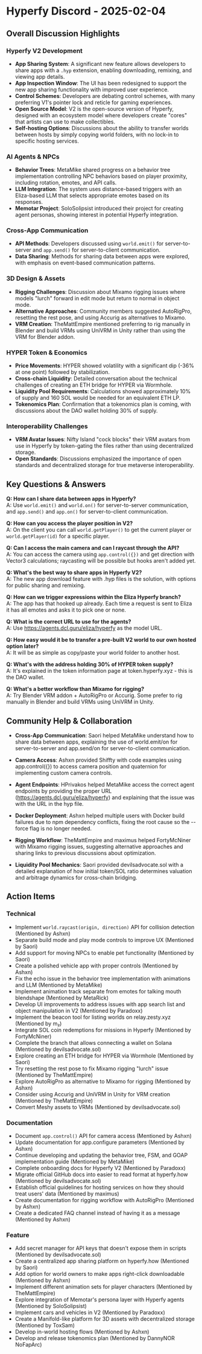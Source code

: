 # Hyperfy Discord - 2025-02-04

## Overall Discussion Highlights

### Hyperfy V2 Development
- **App Sharing System**: A significant new feature allows developers to share apps with a `.hyp` extension, enabling downloading, remixing, and viewing app details.
- **App Inspection Window**: The UI has been redesigned to support the new app sharing functionality with improved user experience.
- **Control Schemes**: Developers are debating control schemes, with many preferring V1's pointer lock and reticle for gaming experiences.
- **Open Source Model**: V2 is the open-source version of Hyperfy, designed with an ecosystem model where developers create "cores" that artists can use to make collectibles.
- **Self-hosting Options**: Discussions about the ability to transfer worlds between hosts by simply copying world folders, with no lock-in to specific hosting services.

### AI Agents & NPCs
- **Behavior Trees**: MetaMike shared progress on a behavior tree implementation controlling NPC behaviors based on player proximity, including rotation, emotes, and API calls.
- **LLM Integration**: The system uses distance-based triggers with an Eliza-based LLM that selects appropriate emotes based on its responses.
- **Memotar Project**: SoloSolipsist introduced their project for creating agent personas, showing interest in potential Hyperfy integration.

### Cross-App Communication
- **API Methods**: Developers discussed using `world.emit()` for server-to-server and `app.send()` for server-to-client communication.
- **Data Sharing**: Methods for sharing data between apps were explored, with emphasis on event-based communication patterns.

### 3D Design & Assets
- **Rigging Challenges**: Discussion about Mixamo rigging issues where models "lurch" forward in edit mode but return to normal in object mode.
- **Alternative Approaches**: Community members suggested AutoRigPro, resetting the rest pose, and using Accurig as alternatives to Mixamo.
- **VRM Creation**: TheMattEmpire mentioned preferring to rig manually in Blender and build VRMs using UniVRM in Unity rather than using the VRM for Blender addon.

### HYPER Token & Economics
- **Price Movements**: HYPER showed volatility with a significant dip (-36% at one point) followed by stabilization.
- **Cross-chain Liquidity**: Detailed conversation about the technical challenges of creating an ETH bridge for HYPER via Wormhole.
- **Liquidity Pool Requirements**: Calculations showed approximately 10% of supply and 160 SOL would be needed for an equivalent ETH LP.
- **Tokenomics Plan**: Confirmation that a tokenomics plan is coming, with discussions about the DAO wallet holding 30% of supply.

### Interoperability Challenges
- **VRM Avatar Issues**: Nifty Island "cock blocks" their VRM avatars from use in Hyperfy by token-gating the files rather than using decentralized storage.
- **Open Standards**: Discussions emphasized the importance of open standards and decentralized storage for true metaverse interoperability.

## Key Questions & Answers

**Q: How can I share data between apps in Hyperfy?**  
A: Use `world.emit()` and `world.on()` for server-to-server communication, and `app.send()` and `app.on()` for server-to-client communication.

**Q: How can you access the player position in V2?**  
A: On the client you can call `world.getPlayer()` to get the current player or `world.getPlayer(id)` for a specific player.

**Q: Can I access the main camera and can I raycast through the API?**  
A: You can access the camera using `app.control({})` and get direction with Vector3 calculations; raycasting will be possible but hooks aren't added yet.

**Q: What's the best way to share apps in Hyperfy V2?**  
A: The new app download feature with .hyp files is the solution, with options for public sharing and remixing.

**Q: How can we trigger expressions within the Eliza Hyperfy branch?**  
A: The app has that hooked up already. Each time a request is sent to Eliza it has all emotes and asks it to pick one or none.

**Q: What is the correct URL to use for the agents?**  
A: Use https://agents.dcl.guru/eliza/hyperfy as the model URL.

**Q: How easy would it be to transfer a pre-built V2 world to our own hosted option later?**  
A: It will be as simple as copy/paste your world folder to another host.

**Q: What's with the address holding 30% of HYPER token supply?**  
A: It's explained in the token information page at token.hyperfy.xyz - this is the DAO wallet.

**Q: What's a better workflow than Mixamo for rigging?**  
A: Try Blender VRM addon + AutoRigPro or Accurig. Some prefer to rig manually in Blender and build VRMs using UniVRM in Unity.

## Community Help & Collaboration

- **Cross-App Communication**: Saori helped MetaMike understand how to share data between apps, explaining the use of world.emit/on for server-to-server and app.send/on for server-to-client communication.

- **Camera Access**: Ashxn provided Shiffty with code examples using app.control({}) to access camera position and quaternion for implementing custom camera controls.

- **Agent Endpoints**: HPrivakos helped MetaMike access the correct agent endpoints by providing the proper URL (https://agents.dcl.guru/eliza/hyperfy) and explaining that the issue was with the URL in the hyp file.

- **Docker Deployment**: Ashxn helped multiple users with Docker build failures due to npm dependency conflicts, fixing the root cause so the --force flag is no longer needed.

- **Rigging Workflow**: TheMattEmpire and maximus helped FortyMcNiner with Mixamo rigging issues, suggesting alternative approaches and sharing links to previous discussions about optimization.

- **Liquidity Pool Mechanics**: Saori provided devilsadvocate.sol with a detailed explanation of how initial token/SOL ratio determines valuation and arbitrage dynamics for cross-chain bridging.

## Action Items

### Technical
- Implement `world.raycast(origin, direction)` API for collision detection (Mentioned by Ashxn)
- Separate build mode and play mode controls to improve UX (Mentioned by Saori)
- Add support for moving NPCs to enable pet functionality (Mentioned by Saori)
- Create a polished vehicle app with proper controls (Mentioned by Ashxn)
- Fix the echo issue in the behavior tree implementation with animations and LLM (Mentioned by MetaMike)
- Implement animation track separate from emotes for talking mouth blendshape (Mentioned by MetaRick)
- Develop UI improvements to address issues with app search list and object manipulation in V2 (Mentioned by Paradoxx)
- Implement the beacon tool for listing worlds on relay.zesty.xyz (Mentioned by m₂)
- Integrate SOL coin redemptions for missions in Hyperfy (Mentioned by FortyMcNiner)
- Complete the branch that allows connecting a wallet on Solana (Mentioned by devilsadvocate.sol)
- Explore creating an ETH bridge for HYPER via Wormhole (Mentioned by Saori)
- Try resetting the rest pose to fix Mixamo rigging "lurch" issue (Mentioned by TheMattEmpire)
- Explore AutoRigPro as alternative to Mixamo for rigging (Mentioned by Ashxn)
- Consider using Accurig and UniVRM in Unity for VRM creation (Mentioned by TheMattEmpire)
- Convert Meshy assets to VRMs (Mentioned by devilsadvocate.sol)

### Documentation
- Document `app.control()` API for camera access (Mentioned by Ashxn)
- Update documentation for app.configure parameters (Mentioned by Ashxn)
- Continue developing and updating the behavior tree, FSM, and GOAP implementation guide (Mentioned by MetaMike)
- Complete onboarding docs for Hyperfy V2 (Mentioned by Paradoxx)
- Migrate official GitHub docs into easier to read format at hyperfy.how (Mentioned by devilsadvocate.sol)
- Establish official guidelines for hosting services on how they should treat users' data (Mentioned by maximus)
- Create documentation for rigging workflow with AutoRigPro (Mentioned by Ashxn)
- Create a dedicated FAQ channel instead of having it as a message (Mentioned by Ashxn)

### Feature
- Add secret manager for API keys that doesn't expose them in scripts (Mentioned by devilsadvocate.sol)
- Create a centralized app sharing platform on hyperfy.how (Mentioned by Saori)
- Add option for world owners to make apps right-click downloadable (Mentioned by Ashxn)
- Implement different animation sets for player characters (Mentioned by TheMattEmpire)
- Explore integration of Memotar's persona layer with Hyperfy agents (Mentioned by SoloSolipsist)
- Implement cars and vehicles in V2 (Mentioned by Paradoxx)
- Create a Manifold-like platform for 3D assets with decentralized storage (Mentioned by ToxSam)
- Develop in-world hosting flows (Mentioned by Ashxn)
- Develop and release tokenomics plan (Mentioned by DannyNOR NoFapArc)